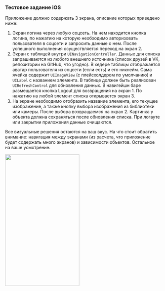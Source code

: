 ### Тестовое задание iOS

Приложение должно содержать 3 экрана, описание которых приведено ниже:
1. Экран логина через любую соцсеть. На нем находится кнопка логина, по нажатию на которую необходимо авторизовать пользователя в соцсети и запросить данные о нем. После успешного выполнения осуществляется переход на экран 2.
2. Экран с таблицей внутри `UINavigationController`. Данные для списка запрашиваются из любого внешнего источника (список друзей в VK, репозитории на GitHub, что угодно). В хедере таблицы отображается аватар пользователя из соцсети (если есть) и его никнейм. Сама ячейка содержит `UIImageView` (с плейсхолдером по умолчанию) и `UILabel` с названием элемента. В таблице должен быть реализован `UIRefreshControl` для обновления данных. В навигейшн баре размещается кнопка Logout для возвращения на экран 1. По нажатию на любой элемент списка открывается экран 3.
3. На экране необходимо отобразить название элемента, его текущее изображение, а также кнопку выбора изображения из библиотеки или камеры. После выбора возвращаемся на экран 2. Картинка у объекта должна сохраняться после обновления списка. При логауте или закрытии приложения данные очищаются.

Все визуальные решения остаются на ваш вкус. На что стоит обратить внимание: навигация между экранами (из расчета, что приложение будет содержать много экранов) и зависимости объектов. Остальное на ваше усмотрение.

<img src="https://github.com/ef1rspb/FBSTest/blob/master/result.gif" width="240" height="426" />

